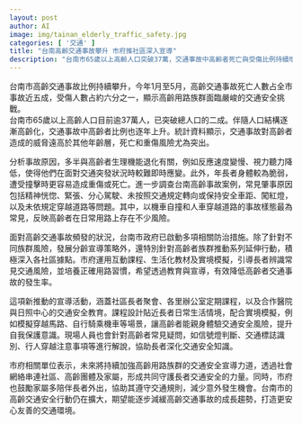 ```yaml
---
layout: post
author: AI
image: img/tainan_elderly_traffic_safety.jpg
categories: [ '交通' ]
title: "台南高齡交通事故攀升 市府推社區深入宣導"
description: "台南市65歲以上高齡人口突破37萬，交通事故中高齡者死亡與受傷比例持續增加，已成用路重大挑戰。事故多與生理機能退化、精神恍惚及不當用路習慣有關。市府全面深化社區課程、實境模擬，強化長者交通安全意識，並串連社會資源推動守護行動，冀望逐步改善高齡交通事故風險。"
---
```

台南市高齡交通事故比例持續攀升，今年1月至5月，高齡交通事故死亡人數占全市事故近五成，受傷人數占約六分之一，顯示高齡用路族群面臨嚴峻的交通安全挑戰。  
台南市65歲以上高齡人口目前逾37萬人，已突破總人口的二成。伴隨人口結構逐漸高齡化，交通事故中高齡者比例也逐年上升。統計資料顯示，交通事故對高齡者造成的威脅遠高於其他年齡層，死亡和重傷風險尤為突出。

分析事故原因，多半與高齡者生理機能退化有關，例如反應速度變慢、視力聽力降低，使得他們在面對交通突發狀況時較難即時應變。此外，年長者身體較為脆弱，遭受撞擊時更容易造成重傷或死亡。進一步調查台南高齡事故案例，常見肇事原因包括精神恍惚、緊張、分心駕駛、未按照交通規定轉向或保持安全車距、闖紅燈，以及未依規定穿越道路等問題。其中，以機車自撞和人車穿越道路的事故樣態最為常見，反映高齡者在日常用路上存在不少風險。

面對高齡交通事故頻發的狀況，台南市政府已啟動多項相關防治措施。除了針對不同族群風險，發展分齡宣導策略外，還特別針對高齡者族群推動系列延伸行動，積極深入各社區據點。市府運用互動課程、生活化教材及實境模擬，引導長者辨識常見交通風險，並培養正確用路習慣，希望透過教育與宣導，有效降低高齡者交通事故的發生率。

這項新推動的宣導活動，涵蓋社區長者聚會、各里辦公室定期課程，以及合作醫院與日照中心的交通安全教育。課程設計貼近長者日常生活情境，配合實境模擬，例如模擬穿越馬路、自行騎乘機車等場景，讓高齡者能親身體驗交通安全風險，提升自我保護意識。現場人員也會針對高齡者常見疑問，如信號燈判斷、交通標誌識別、行人穿越注意事項等進行解說，協助長者深化交通安全知識。

市府相關單位表示，未來將持續加強高齡用路族群的交通安全宣導力道，透過社會網絡串連社區、高齡團體及家屬，形成共同守護長者交通安全的力量。同時，市府也鼓勵家屬多陪伴長者外出，協助其遵守交通規則，減少意外發生機會。台南市的高齡交通安全行動仍在擴大，期望能逐步減緩高齡交通事故的成長趨勢，打造更安心友善的交通環境。